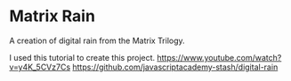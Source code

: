 # Matrix Rain

A creation of digital rain from the Matrix Trilogy.


I used this tutorial to create this project. 
https://www.youtube.com/watch?v=y4K_5CVz7Cs
https://github.com/javascriptacademy-stash/digital-rain